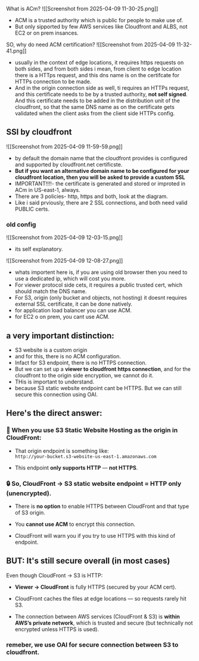 What is ACm?
![[Screenshot from 2025-04-09 11-30-25.png]]
- ACM is a trusted authority which is public for people to make use of.
- But only sipported by few AWS services like Cloudfront and ALBS, not EC2 or on prem insances.


SO, why do need ACM certification?
![[Screenshot from 2025-04-09 11-32-41.png]]
- usually in the context of edge locations, it requires https requests on both sides, and from both sides i mean, from client to edge location there is a HTTps request, and this dns name is on the certifcate for HTTPs connection to be made.
- And in the origin connection side as well, ti requires an HTTPs request, and this certificate needs to  be by a trusted authority, **not self signed**. And this certificate needs to be added in the distribution unit of the cloudfront, so that the same DNS name as on the certificate gets validated when the client asks from the client side HTTPs config.


## SSl by cloudfront

![[Screenshot from 2025-04-09 11-59-59.png]]

- by default the domain name that the cloudfront provides is configured and supported by cloudfront.net certificste.
- **But if you want an alternative domain name to be configured for your cloudfront location, then you will be asked to provide a custom SSL**
- IMPORTANT!!!!- the certificate is generated and stored or improted in ACm in US-east-1, always.
- There are 3 policies- http, https and both, look at the diagram.
- Like i said prviously, there are 2 SSL connections, and both need valid PUBLIC certs.



### old config
![[Screenshot from 2025-04-09 12-03-15.png]]
- its self explanatory.

![[Screenshot from 2025-04-09 12-08-27.png]]
- whats importent here is, if you are using old browser then you need to use a dedicated ip, which will cost you more.
- For viewer protocol side cets, it requires a public trusted cert, which should match the DNS name.
- For S3, origin (only bucket and objects, not hosting) it doesnt requires external SSL certificate, it can be done natively.
- for application load balancer you can use ACM.
- for EC2 o on prem, you cant use ACM.


## a very important distinction:
- S3 website is a custom origin
- and for this, there is no ACM configuration.
- Infact for S3 endpoint, there is no HTTPS connection.
- But we can set up a **viewer to cloudfront https connection**, and for the cloudfront to the origin side encryption, we cannot do it.
- THis is important to understand.
- because S3 static website endpoint cant be HTTPS. But we can still secure this connection using OAI.


## Here's the direct answer:

### 🔸 When you use **S3 Static Website Hosting** as the origin in CloudFront:

- That origin endpoint is something like:  
    `http://your-bucket.s3-website-us-east-1.amazonaws.com`
    
- This endpoint **only supports HTTP** — **not HTTPS**.
    

### 🔒 So, **CloudFront → S3 static website endpoint = HTTP only** (unencrypted).

- There is **no option** to enable HTTPS between CloudFront and that type of S3 origin.
    
- You **cannot use ACM** to encrypt this connection.
    
- CloudFront will warn you if you try to use HTTPS with this kind of endpoint.



## BUT: It's still secure overall (in most cases)

Even though CloudFront → S3 is HTTP:

- **Viewer → CloudFront** is fully HTTPS (secured by your ACM cert).
    
- CloudFront caches the files at edge locations — so requests rarely hit S3.
    
- The connection between AWS services (CloudFront & S3) is **within AWS’s private network**, which is trusted and secure (but technically not encrypted unless HTTPS is used).


### remeber, we use OAI for secure connection between S3 to cloudfront.
